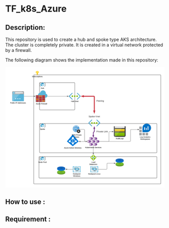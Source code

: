 # TF_k8s_Azure


## Description:
This repository is used to create a hub and spoke type AKS architecture. The cluster is completely private. It is created in a virtual network protected by a firewall.

The following diagram shows the implementation made in this repository:

![](docs/archi.png)

## How to use :



## Requirement :

> 
> 
